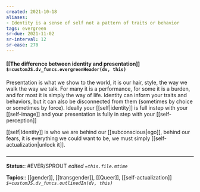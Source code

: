 ```yaml
---
created: 2021-10-18
aliases:
- Identity is a sense of self not a pattern of traits or behavior
tags: evergreen
sr-due: 2021-11-02
sr-interval: 12
sr-ease: 270
---
```

#### [[The difference between identity and presentation]] `$=customJS.dv_funcs.evergreenHeader(dv, this)`

Presentation is what we show to the world, it is our hair, style, the way we walk the way we talk. For many it is a performance, for some it is a burden, and for most it is simply the way of life. Identity can inform your traits and behaviors, but it can also be disconnected from them (sometimes by choice or sometimes by force).  Ideally your [[self|identity]] is full instep with your [[self-image]] and your presentation is fully in step with your [[self-perception]]

[[self|Identity]] is who we are behind our [[subconscious|ego]], behind our fears, it is everything we could want to be, we must simply [[self-actualization|unlock it]].

### <hr class="footnote"/>

**Status**:: #EVER/SPROUT 
*edited `=this.file.mtime`*

**Topics**:: [[gender]], [[transgender]], [[Queer]], [[self-actualization]]
*`$=customJS.dv_funcs.outlinedIn(dv, this)`*
